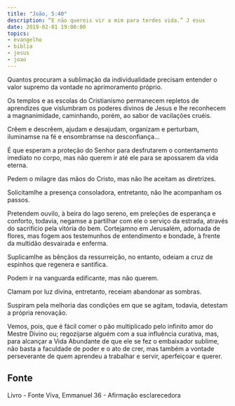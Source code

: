 ```yaml
---
title: "João, 5:40"
description: “E não quereis vir a mim para terdes vida.” J esus
date: 2019-02-01 19:00:00
topics: 
- evangelho
- biblia
- jesus
- joao
---
```


Quantos procuram a sublimação da individualidade precisam entender o
valor supremo da vontade no aprimoramento próprio.

Os templos e as escolas do Cristianismo permanecem repletos de
aprendizes que vislumbram os poderes divinos de Jesus e lhe reconhecem a
magnanimidade, caminhando, porém, ao sabor de vacilações cruéis.

Crêem e descrêem, ajudam e desajudam, organizam e perturbam,
iluminam­se na fé e ensombram­se na desconfiança...

É que esperam a proteção do Senhor para desfrutarem o contentamento
imediato no corpo, mas não querem ir até ele para se apossarem da vida eterna.

Pedem o milagre das mãos do Cristo, mas não lhe aceitam as diretrizes.

Solicitam­lhe a presença consoladora, entretanto, não lhe acompanham os passos.

Pretendem ouvi­lo, à beira do lago sereno, em preleções de esperança e conforto,
todavia, negam­se a partilhar com ele o serviço da estrada, através do sacrifício pela
vitória do bem. Cortejam­no em Jerusalém, adornada de flores, mas fogem aos
testemunhos de entendimento e bondade, à frente da multidão desvairada e enferma.

Suplicam­lhe as bênçãos da ressurreição, no entanto, odeiam a cruz de espinhos que
regenera e santifica.

Podem ir na vanguarda edificante, mas não querem.

Clamam por luz divina, entretanto, receiam abandonar as sombras.

Suspiram pela melhoria das condições em que se agitam, todavia, detestam
a própria renovação.

Vemos, pois, que é fácil comer o pão multiplicado pelo infinito amor do
Mestre Divino ou; regozijar­se alguém com a sua influência curativa, mas, para
alcançar a Vida Abundante de que ele se fez o embaixador sublime, não basta a
faculdade de poder e o ato de crer, mas também a vontade perseverante de quem
aprendeu a trabalhar e servir, aperfeiçoar e querer.


## Fonte
Livro - Fonte Viva, Emmanuel
36 - Afirmação esclarecedora
